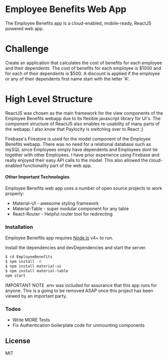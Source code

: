 # Employee Benefits Web App

The Employee Benefits app is a cloud-enabled, mobile-ready, ReactJS powered web app.

# Challenge

Create an application that calculates the cost of benefits for each employee and their dependents. The cost of benefits for each employee is $1000 and for each of their dependents is $500. A discount is applied if the employee or any of their dependents first name start with the letter 'A'. 

# High Level Structure

ReactJS was chosen as the main framework for the view components of the Employee Benefits webapp due to its flexible javascript library for UI's. The component structure of ReactJS also enables re-usability of many parts of the webapp. I also know that Paylocity is switching over to React ;)

Firebase's Firestore is used for the model component of the Employee Benefits webapp. There was no need for a relational database such as mySQL since Employees simply have dependents and Employees dont tie together with other Employees. I have prior experience using Firebase and really enjoyed their easy API calls to the model. This also allowed the cloud-enabled functionality part of the web app. 

#### Other Important Technologies

Employee Benefits web app uses a number of open source projects to work properly:

* Material-UI - awesome styling framework
* Material-Table - super modular component for any table
* React-Router - Helpful router tool for redirecting


### Installation

Employee Beneifits app requires [Node.js](https://nodejs.org/) v4+ to run.

Install the dependencies and devDependencies and start the server.

```sh
$ cd EmployeeBenefits
$ npm install -d
$ npm install material-ui
$ npm install material-table
npm start
```

IMPORTANT NOTE
.env was included for assurance that this app runs for anyone. This is a going to be removed ASAP once this project has been viewed by an important party. 


### Todos

 - Write MORE Tests
 - Fix Authentication boilerplate code for unmounting components

License
----

MIT
